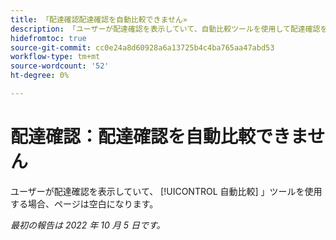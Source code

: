 ```yaml
---
title: 「配達確認配達確認を自動比較できません»
description: 「ユーザーが配達確認を表示していて、自動比較ツールを使用して配達確認を比較しようとすると、ページは空白になります。」
hidefromtoc: true
source-git-commit: cc0e24a8d60928a6a13725b4c4ba765aa47abd53
workflow-type: tm+mt
source-wordcount: '52'
ht-degree: 0%

---
```



# 配達確認：配達確認を自動比較できません

<!--This issue is on both the WF and WFP TOCs-->

ユーザーが配達確認を表示していて、 [!UICONTROL 自動比較] 」ツールを使用する場合、ページは空白になります。

_最初の報告は 2022 年 10 月 5 日です。_

